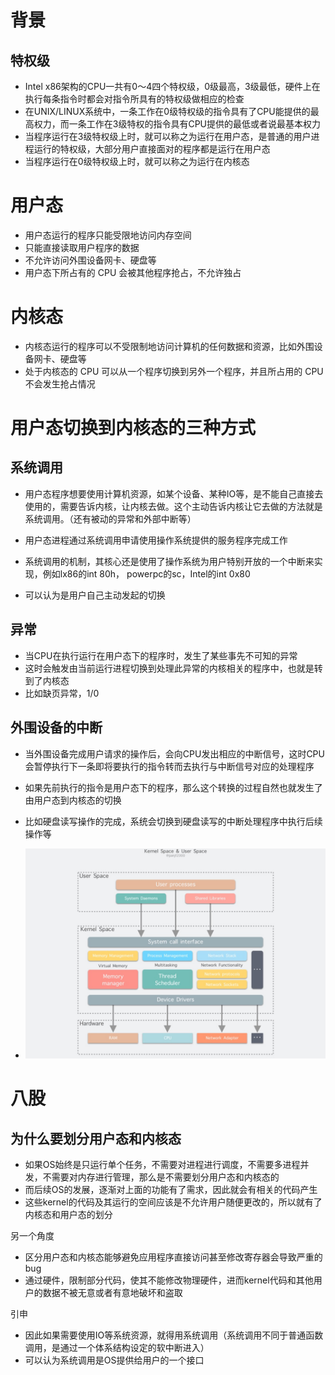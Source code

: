 # 背景

## 特权级

- Intel x86架构的CPU一共有0～4四个特权级，0级最高，3级最低，硬件上在执行每条指令时都会对指令所具有的特权级做相应的检查
- 在UNIX/LINUX系统中，一条工作在0级特权级的指令具有了CPU能提供的最高权力，而一条工作在3级特权的指令具有CPU提供的最低或者说最基本权力
- 当程序运行在3级特权级上时，就可以称之为运行在用户态，是普通的用户进程运行的特权级，大部分用户直接面对的程序都是运行在用户态
- 当程序运行在0级特权级上时，就可以称之为运行在内核态







# 用户态

- 用户态运行的程序只能受限地访问内存空间
- 只能直接读取用户程序的数据
- 不允许访问外围设备网卡、硬盘等
- 用户态下所占有的 CPU 会被其他程序抢占，不允许独占







# 内核态

- 内核态运行的程序可以不受限制地访问计算机的任何数据和资源，比如外围设备网卡、硬盘等
- 处于内核态的 CPU 可以从一个程序切换到另外一个程序，并且所占用的 CPU 不会发生抢占情况







# 用户态切换到内核态的三种方式

## 系统调用

- 用户态程序想要使用计算机资源，如某个设备、某种IO等，是不能自己直接去使用的，需要告诉内核，让内核去做。这个主动告诉内核让它去做的方法就是系统调用。（还有被动的异常和外部中断等）

- 用户态进程通过系统调用申请使用操作系统提供的服务程序完成工作
- 系统调用的机制，其核心还是使用了操作系统为用户特别开放的一个中断来实现，例如lx86的int 80h， powerpc的sc，Intel的int 0x80
- 可以认为是用户自己主动发起的切换



## 异常

- 当CPU在执行运行在用户态下的程序时，发生了某些事先不可知的异常
- 这时会触发由当前运行进程切换到处理此异常的内核相关的程序中，也就是转到了内核态
- 比如缺页异常，1/0



## 外围设备的中断

- 当外围设备完成用户请求的操作后，会向CPU发出相应的中断信号，这时CPU会暂停执行下一条即将要执行的指令转而去执行与中断信号对应的处理程序
- 如果先前执行的指令是用户态下的程序，那么这个转换的过程自然也就发生了由用户态到内核态的切换
- 比如硬盘读写操作的完成，系统会切换到硬盘读写的中断处理程序中执行后续操作等





- ![](../image/内核态和用户态.jpg)





# 八股

## 为什么要划分用户态和内核态

- 如果OS始终是只运行单个任务，不需要对进程进行调度，不需要多进程并发，不需要对内存进行管理，那么是不需要划分用户态和内核态的
- 而后续OS的发展，逐渐对上面的功能有了需求，因此就会有相关的代码产生
- 这些kernel的代码及其运行的空间应该是不允许用户随便更改的，所以就有了内核态和用户态的划分



另一个角度

- 区分用户态和内核态能够避免应用程序直接访问甚至修改寄存器会导致严重的bug
- 通过硬件，限制部分代码，使其不能修改物理硬件，进而kernel代码和其他用户的数据不被无意或者有意地破坏和盗取



引申

- 因此如果需要使用IO等系统资源，就得用系统调用（系统调用不同于普通函数调用，是通过一个体系结构设定的软中断进入）
- 可以认为系统调用是OS提供给用户的一个接口